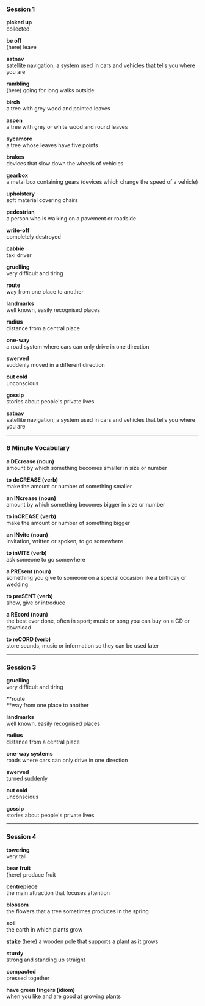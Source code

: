 ### Session 1

**picked up**  
collected

**be off**  
(here) leave

**satnav**  
satellite navigation; a system used in cars and vehicles that tells you where you are

**rambling**  
(here) going for long walks outside

**birch**  
a tree with grey wood and pointed leaves

**aspen**  
a tree with grey or white wood and round leaves

**sycamore**  
a tree whose leaves have five points

**brakes**  
devices that slow down the wheels of vehicles

**gearbox**  
a metal box containing gears (devices which change the speed of a vehicle)

**upholstery**  
soft material covering chairs

**pedestrian**  
a person who is walking on a pavement or roadside

**write-off**  
completely destroyed

**cabbie**  
taxi driver

**gruelling**  
very difficult and tiring

**route**  
way from one place to another

**landmarks**  
well known, easily recognised places

**radius**  
distance from a central place

**one-way**  
a road system where cars can only drive in one direction

**swerved**  
suddenly moved in a different direction

**out cold**  
unconscious

**gossip**  
stories about people's private lives

**satnav**  
satellite navigation; a system used in cars and vehicles that tells you where you are

---
### 6 Minute Vocabulary

**a DEcrease (noun)**  
amount by which something becomes smaller in size or number

**to deCREASE (verb)**  
make the amount or number of something smaller

**an INcrease (noun)**  
amount by which something becomes bigger in size or number

**to inCREASE (verb)**  
make the amount or number of something bigger

**an INvite (noun)**  
invitation, written or spoken, to go somewhere

**to inVITE (verb)**  
ask someone to go somewhere

**a PREsent (noun)**  
something you give to someone on a special occasion like a birthday or wedding

**to preSENT (verb)**  
show, give or introduce

**a REcord (noun)**  
the best ever done, often in sport; music or song you can buy on a CD or download

**to reCORD (verb)**  
store sounds, music or information so they can be used later

---
### Session 3

**gruelling**  
very difficult and tiring

**route  
**way from one place to another

**landmarks**  
well known, easily recognised places

**radius**  
distance from a central place

**one-way systems**  
roads where cars can only drive in one direction

**swerved**  
turned suddenly

**out cold**  
unconscious

**gossip**  
stories about people's private lives

---
### Session 4

**towering**  
very tall

**bear fruit**  
(here) produce fruit

**centrepiece**  
the main attraction that focuses attention

**blossom**  
the flowers that a tree sometimes produces in the spring

**soil**  
the earth in which plants grow

**stake**
(here) a wooden pole that supports a plant as it grows

**sturdy**  
strong and standing up straight

**compacted**  
pressed together

**have green fingers (idiom)**  
when you like and are good at growing plants